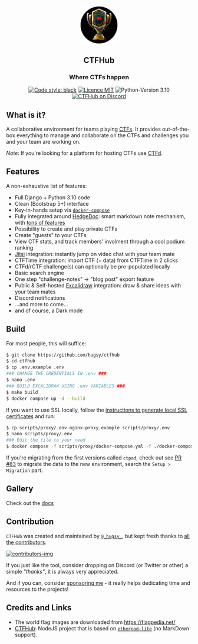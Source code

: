 <p align="center">
  <img alt="Logo" src="static/images/new_logo_circle.png" width=20%>
</p>

<h2 align="center"><b>CTFHub</b></h2>
<h3 align="center">Where CTFs happen</h3>

<p align="center">
  <a href="https://github.com/psf/black"><img alt="Code style: black" src="https://img.shields.io/badge/code%20style-black-000000.svg"></a>
  <a href="https://github.com/hugsy/ctfhub/blob/master/LICENSE"><img alt="Licence MIT" src="https://img.shields.io/packagist/l/doctrine/orm.svg?maxAge=2592000?style=plastic"></a>
  <img alt="Python-Version 3.10" src="https://img.shields.io/badge/Python-3.10-brightgreen">
  <a href="https://discord.gg/fYsAjvsdQT"><img alt="CTFHub on Discord" src="https://img.shields.io/badge/Discord-CTFHub-purple"></a>
</p>

## What is it?

A collaborative environment for teams playing [CTFs](https://en.wikipedia.org/wiki/Wargame_(hacking)). It provides out-of-the-box everything to manage and collaborate on the CTFs and challenges you and your team are working on.

_Note_: If you're looking for a platform for hosting CTFs use [CTFd](https://github.com/ctfd/ctfd).


## Features

A non-exhaustive list of features:

 - Full Django + Python 3.10 code
 - Clean (Bootstrap 5+) interface
 - Key-in-hands setup via [`docker-compose`](https://docs.docker.com/compose)
 - Fully integrated around [HedgeDoc](https://github.com/hedgedoc/hedgedoc): smart markdown note mechanism, with [tons of features](https://demo.hedgedoc.org/features)
 - Possibility to create and play private CTFs
 - Create "guests" to your CTFs
 - View CTF stats, and track members' involment through a cool podium ranking
 - [Jitsi](https://meet.jit.si) integration: instantly jump on video chat with your team mate
 - CTFTime integration: import CTF (+ data) from CTFTime in 2 clicks
 - CTFd/rCTF challenge(s) can optionally be pre-populated locally
 - Basic search engine
 - One step "challenge-notes" → "blog post" export feature
 - Public & Self-hosted [Excalidraw](https://github.com/excalidraw/excalidraw) integration: draw & share ideas with your team mates
 - Discord notifications
 - ...and more to come...
 - and of course, a Dark mode


## Build


For most people, this will suffice:

```bash
$ git clone https://github.com/hugsy/ctfhub
$ cd ctfhub
$ cp .env.example .env
### CHANGE THE CREDENTIALS IN .env ###
$ nano .env
### BUILD EXCALIDRAW USING .env VARIABLES ###
$ make build
$ docker compose up -d --build
```

If you want to use SSL locally, follow the [instructions to generate local SSL certificates](./conf/certs/README.md)
and run:

```bash
$ cp scripts/proxy/.env.nginx-proxy.example scripts/proxy/.env
$ nano scripts/proxy/.env
### Edit the file to your need
$ docker compose -f scripts/proxy/docker-compose.yml -f ./docker-compose.yml up -d --build
```

If you're migrating from the first versions called `ctpad`, check out see [PR #83](https://github.com/hugsy/ctfhub/pull/83) to migrate the data to the new environment, search the `Setup > Migration` part.


## Gallery

Check out the [docs](docs/gallery.md)

## Contribution

`CTFHub` was created and maintained by [`@_hugsy_`](https://twitter.com/_hugsy_), but kept fresh thanks to [all the contributors](https://github.com/hugsy/ctfhub/graphs/contributors).

[ ![contributors-img](https://contrib.rocks/image?repo=hugsy/ctfhub) ](https://github.com/hugsy/ctfhub/graphs/contributors)


If you just like the tool, consider dropping on Discord (or Twitter or other) a simple *"thanks"*, it is always very appreciated.

And if you can, consider [sponsoring me](https://github.com/hugsy/sponsors) - it really helps dedicating time and resources to the projects!


## Credits and Links

- The world flag images are downloaded from https://flagpedia.net/
- [CTFHub](https://github.com/StratumAuhuur/CTFHub): NodeJS project that is based on [`etherpad-lite`](https://yopad.eu) (no MarkDown support).
